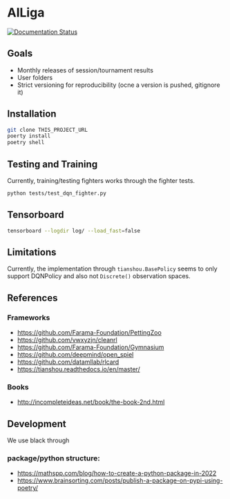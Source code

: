 # AILiga

[![Documentation Status](https://readthedocs.org/projects/ailiga/badge/?version=latest)](https://ailiga.readthedocs.io/en/latest/?badge=latest)

## Goals

* Monthly releases of session/tournament results
* User folders
* Strict versioning for reproducibility (ocne a version is pushed, gitignore it)

## Installation

```sh
git clone THIS_PROJECT_URL
poerty install
poetry shell
```




## Testing and Training

Currently, training/testing fighters works through the fighter tests.
```sh
python tests/test_dqn_fighter.py
```

## Tensorboard

```sh
tensorboard --logdir log/ --load_fast=false
```


## Limitations

Currently, the implementation through `tianshou.BasePolicy` seems to only support DQNPolicy and also not `Discrete()` observation spaces.

## References

### Frameworks

* https://github.com/Farama-Foundation/PettingZoo
* https://github.com/vwxyzjn/cleanrl
* https://github.com/Farama-Foundation/Gymnasium
* https://github.com/deepmind/open_spiel
* https://github.com/datamllab/rlcard
* https://tianshou.readthedocs.io/en/master/

### Books

* http://incompleteideas.net/book/the-book-2nd.html


## Development

We use black through

### package/python structure:

* https://mathspp.com/blog/how-to-create-a-python-package-in-2022
* https://www.brainsorting.com/posts/publish-a-package-on-pypi-using-poetry/

